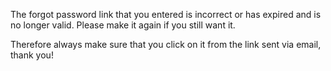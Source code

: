 The forgot password link that you entered is incorrect or has expired and is no longer valid. Please make it again if you still want it.

Therefore always make sure that you click on it from the link sent via email, thank you!